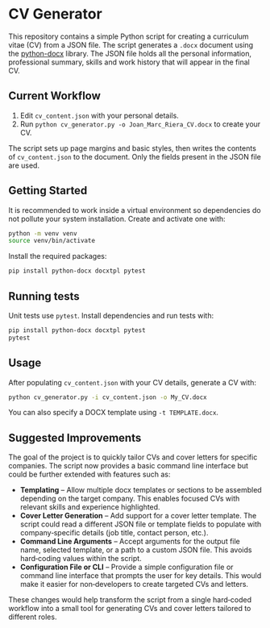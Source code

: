 # CV Generator

This repository contains a simple Python script for creating a curriculum vitae (CV) from a JSON file. The script generates a `.docx` document using the [python-docx](https://python-docx.readthedocs.io/) library. The JSON file holds all the personal information, professional summary, skills and work history that will appear in the final CV.

## Current Workflow

1. Edit `cv_content.json` with your personal details.
2. Run `python cv_generator.py -o Joan_Marc_Riera_CV.docx` to create your CV.

The script sets up page margins and basic styles, then writes the contents of `cv_content.json` to the document. Only the fields present in the JSON file are used.

## Getting Started

It is recommended to work inside a virtual environment so dependencies do not
pollute your system installation. Create and activate one with:

```bash
python -m venv venv
source venv/bin/activate
```

Install the required packages:

```bash
pip install python-docx docxtpl pytest
```

## Running tests

Unit tests use `pytest`. Install dependencies and run tests with:

```bash
pip install python-docx docxtpl pytest
pytest
```
## Usage

After populating `cv_content.json` with your CV details, generate a CV with:

```bash
python cv_generator.py -i cv_content.json -o My_CV.docx
```

You can also specify a DOCX template using `-t TEMPLATE.docx`.

## Suggested Improvements

The goal of the project is to quickly tailor CVs and cover letters for specific companies. The script now provides a basic command line interface but could be further extended with features such as:

* **Templating** – Allow multiple docx templates or sections to be assembled depending on the target company. This enables focused CVs with relevant skills and experience highlighted.
* **Cover Letter Generation** – Add support for a cover letter template. The script could read a different JSON file or template fields to populate with company‑specific details (job title, contact person, etc.).
* **Command Line Arguments** – Accept arguments for the output file name, selected template, or a path to a custom JSON file. This avoids hard‑coding values within the script.
* **Configuration File or CLI** – Provide a simple configuration file or command line interface that prompts the user for key details. This would make it easier for non‑developers to create targeted CVs and letters.

These changes would help transform the script from a single hard‑coded workflow into a small tool for generating CVs and cover letters tailored to different roles.


